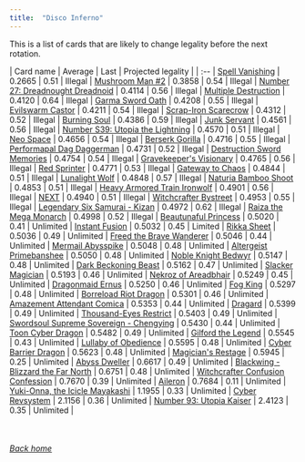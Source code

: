 ```yaml
---
title:  "Disco Inferno"
---
```


This is a list of cards that are likely to change legality before the next rotation.

| Card name | Average | Last | Projected legality |
| :-- |
[Spell Vanishing](https://db.ygoprodeck.com/card/?search=Spell%20Vanishing) | 0.2665 | 0.51 | Illegal |
[Mushroom Man #2](https://db.ygoprodeck.com/card/?search=Mushroom%20Man%20#2) | 0.3858 | 0.54 | Illegal |
[Number 27: Dreadnought Dreadnoid](https://db.ygoprodeck.com/card/?search=Number%2027:%20Dreadnought%20Dreadnoid) | 0.4114 | 0.56 | Illegal |
[Multiple Destruction](https://db.ygoprodeck.com/card/?search=Multiple%20Destruction) | 0.4120 | 0.64 | Illegal |
[Garma Sword Oath](https://db.ygoprodeck.com/card/?search=Garma%20Sword%20Oath) | 0.4208 | 0.55 | Illegal |
[Evilswarm Castor](https://db.ygoprodeck.com/card/?search=Evilswarm%20Castor) | 0.4211 | 0.54 | Illegal |
[Scrap-Iron Scarecrow](https://db.ygoprodeck.com/card/?search=Scrap-Iron%20Scarecrow) | 0.4312 | 0.52 | Illegal |
[Burning Soul](https://db.ygoprodeck.com/card/?search=Burning%20Soul) | 0.4386 | 0.59 | Illegal |
[Junk Servant](https://db.ygoprodeck.com/card/?search=Junk%20Servant) | 0.4561 | 0.56 | Illegal |
[Number S39: Utopia the Lightning](https://db.ygoprodeck.com/card/?search=Number%20S39:%20Utopia%20the%20Lightning) | 0.4570 | 0.51 | Illegal |
[Neo Space](https://db.ygoprodeck.com/card/?search=Neo%20Space) | 0.4656 | 0.54 | Illegal |
[Berserk Gorilla](https://db.ygoprodeck.com/card/?search=Berserk%20Gorilla) | 0.4716 | 0.55 | Illegal |
[Performapal Dag Daggerman](https://db.ygoprodeck.com/card/?search=Performapal%20Dag%20Daggerman) | 0.4731 | 0.52 | Illegal |
[Destruction Sword Memories](https://db.ygoprodeck.com/card/?search=Destruction%20Sword%20Memories) | 0.4754 | 0.54 | Illegal |
[Gravekeeper's Visionary](https://db.ygoprodeck.com/card/?search=Gravekeeper's%20Visionary) | 0.4765 | 0.56 | Illegal |
[Red Sprinter](https://db.ygoprodeck.com/card/?search=Red%20Sprinter) | 0.4771 | 0.53 | Illegal |
[Gateway to Chaos](https://db.ygoprodeck.com/card/?search=Gateway%20to%20Chaos) | 0.4844 | 0.51 | Illegal |
[Lunalight Wolf](https://db.ygoprodeck.com/card/?search=Lunalight%20Wolf) | 0.4848 | 0.57 | Illegal |
[Naturia Bamboo Shoot](https://db.ygoprodeck.com/card/?search=Naturia%20Bamboo%20Shoot) | 0.4853 | 0.51 | Illegal |
[Heavy Armored Train Ironwolf](https://db.ygoprodeck.com/card/?search=Heavy%20Armored%20Train%20Ironwolf) | 0.4901 | 0.56 | Illegal |
[NEXT](https://db.ygoprodeck.com/card/?search=NEXT) | 0.4940 | 0.51 | Illegal |
[Witchcrafter Bystreet](https://db.ygoprodeck.com/card/?search=Witchcrafter%20Bystreet) | 0.4953 | 0.55 | Illegal |
[Legendary Six Samurai - Kizan](https://db.ygoprodeck.com/card/?search=Legendary%20Six%20Samurai%20-%20Kizan) | 0.4972 | 0.62 | Illegal |
[Raiza the Mega Monarch](https://db.ygoprodeck.com/card/?search=Raiza%20the%20Mega%20Monarch) | 0.4998 | 0.52 | Illegal |
[Beautunaful Princess](https://db.ygoprodeck.com/card/?search=Beautunaful%20Princess) | 0.5020 | 0.41 | Unlimited |
[Instant Fusion](https://db.ygoprodeck.com/card/?search=Instant%20Fusion) | 0.5032 | 0.45 | Limited |
[Rikka Sheet](https://db.ygoprodeck.com/card/?search=Rikka%20Sheet) | 0.5036 | 0.49 | Unlimited |
[Freed the Brave Wanderer](https://db.ygoprodeck.com/card/?search=Freed%20the%20Brave%20Wanderer) | 0.5046 | 0.44 | Unlimited |
[Mermail Abysspike](https://db.ygoprodeck.com/card/?search=Mermail%20Abysspike) | 0.5048 | 0.48 | Unlimited |
[Altergeist Primebanshee](https://db.ygoprodeck.com/card/?search=Altergeist%20Primebanshee) | 0.5050 | 0.48 | Unlimited |
[Noble Knight Bedwyr](https://db.ygoprodeck.com/card/?search=Noble%20Knight%20Bedwyr) | 0.5147 | 0.48 | Unlimited |
[Dark Beckoning Beast](https://db.ygoprodeck.com/card/?search=Dark%20Beckoning%20Beast) | 0.5162 | 0.47 | Unlimited |
[Slacker Magician](https://db.ygoprodeck.com/card/?search=Slacker%20Magician) | 0.5193 | 0.46 | Unlimited |
[Nekroz of Areadbhair](https://db.ygoprodeck.com/card/?search=Nekroz%20of%20Areadbhair) | 0.5249 | 0.45 | Unlimited |
[Dragonmaid Ernus](https://db.ygoprodeck.com/card/?search=Dragonmaid%20Ernus) | 0.5250 | 0.46 | Unlimited |
[Fog King](https://db.ygoprodeck.com/card/?search=Fog%20King) | 0.5297 | 0.48 | Unlimited |
[Borreload Riot Dragon](https://db.ygoprodeck.com/card/?search=Borreload%20Riot%20Dragon) | 0.5301 | 0.46 | Unlimited |
[Amazement Attendant Comica](https://db.ygoprodeck.com/card/?search=Amazement%20Attendant%20Comica) | 0.5353 | 0.44 | Unlimited |
[Dragard](https://db.ygoprodeck.com/card/?search=Dragard) | 0.5399 | 0.49 | Unlimited |
[Thousand-Eyes Restrict](https://db.ygoprodeck.com/card/?search=Thousand-Eyes%20Restrict) | 0.5403 | 0.49 | Unlimited |
[Swordsoul Supreme Sovereign - Chengying](https://db.ygoprodeck.com/card/?search=Swordsoul%20Supreme%20Sovereign%20-%20Chengying) | 0.5430 | 0.44 | Unlimited |
[Toon Cyber Dragon](https://db.ygoprodeck.com/card/?search=Toon%20Cyber%20Dragon) | 0.5482 | 0.49 | Unlimited |
[Gilford the Legend](https://db.ygoprodeck.com/card/?search=Gilford%20the%20Legend) | 0.5545 | 0.43 | Unlimited |
[Lullaby of Obedience](https://db.ygoprodeck.com/card/?search=Lullaby%20of%20Obedience) | 0.5595 | 0.48 | Unlimited |
[Cyber Barrier Dragon](https://db.ygoprodeck.com/card/?search=Cyber%20Barrier%20Dragon) | 0.5623 | 0.48 | Unlimited |
[Magician's Restage](https://db.ygoprodeck.com/card/?search=Magician's%20Restage) | 0.5945 | 0.25 | Unlimited |
[Abyss Dweller](https://db.ygoprodeck.com/card/?search=Abyss%20Dweller) | 0.6617 | 0.49 | Unlimited |
[Blackwing - Blizzard the Far North](https://db.ygoprodeck.com/card/?search=Blackwing%20-%20Blizzard%20the%20Far%20North) | 0.6751 | 0.48 | Unlimited |
[Witchcrafter Confusion Confession](https://db.ygoprodeck.com/card/?search=Witchcrafter%20Confusion%20Confession) | 0.7670 | 0.39 | Unlimited |
[Aileron](https://db.ygoprodeck.com/card/?search=Aileron) | 0.7684 | 0.11 | Unlimited |
[Yuki-Onna, the Icicle Mayakashi](https://db.ygoprodeck.com/card/?search=Yuki-Onna,%20the%20Icicle%20Mayakashi) | 1.1955 | 0.33 | Unlimited |
[Cyber Revsystem](https://db.ygoprodeck.com/card/?search=Cyber%20Revsystem) | 2.1156 | 0.36 | Unlimited |
[Number 93: Utopia Kaiser](https://db.ygoprodeck.com/card/?search=Number%2093:%20Utopia%20Kaiser) | 2.4123 | 0.35 | Unlimited |

<br>

###### [Back home](index)
